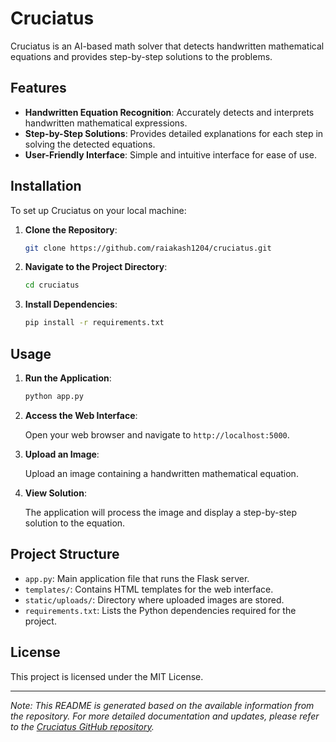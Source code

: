 # Cruciatus

Cruciatus is an AI-based math solver that detects handwritten mathematical equations and provides step-by-step solutions to the problems.

## Features

- **Handwritten Equation Recognition**: Accurately detects and interprets handwritten mathematical expressions.
- **Step-by-Step Solutions**: Provides detailed explanations for each step in solving the detected equations.
- **User-Friendly Interface**: Simple and intuitive interface for ease of use.

## Installation

To set up Cruciatus on your local machine:

1. **Clone the Repository**:

   ```bash
   git clone https://github.com/raiakash1204/cruciatus.git
   ```

2. **Navigate to the Project Directory**:

   ```bash
   cd cruciatus
   ```

3. **Install Dependencies**:

   ```bash
   pip install -r requirements.txt
   ```

## Usage

1. **Run the Application**:

   ```bash
   python app.py
   ```

2. **Access the Web Interface**:

   Open your web browser and navigate to `http://localhost:5000`.

3. **Upload an Image**:

   Upload an image containing a handwritten mathematical equation.

4. **View Solution**:

   The application will process the image and display a step-by-step solution to the equation.

## Project Structure

- `app.py`: Main application file that runs the Flask server.
- `templates/`: Contains HTML templates for the web interface.
- `static/uploads/`: Directory where uploaded images are stored.
- `requirements.txt`: Lists the Python dependencies required for the project.

## License

This project is licensed under the MIT License.

---

*Note: This README is generated based on the available information from the repository. For more detailed documentation and updates, please refer to the [Cruciatus GitHub repository](https://github.com/raiakash1204/cruciatus).*